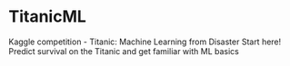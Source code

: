 # TitanicML
Kaggle competition -  Titanic: Machine Learning from Disaster Start here! Predict survival on the Titanic and get familiar with ML basics
